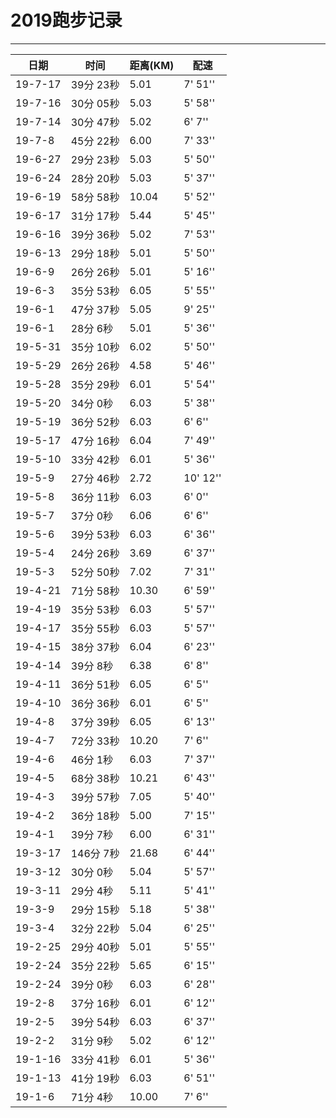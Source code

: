 # 2019跑步记录
---

|日期	|时间|距离(KM)|配速|
|--|--|--|--|
| 19-7-17 | 39分 23秒 | 5.01|7' 51''| 
| 19-7-16 | 30分 05秒 | 5.03|5' 58''| 
| 19-7-14 | 30分 47秒 | 5.02|6' 7''| 
| 19-7-8 | 45分 22秒 | 6.00|7' 33''| 
| 19-6-27 | 29分 23秒 | 5.03|5' 50''| 
| 19-6-24 | 28分 20秒 | 5.03|5' 37''| 
| 19-6-19 | 58分 58秒 | 10.04|5' 52''| 
| 19-6-17 | 31分 17秒 | 5.44|5' 45''| 
| 19-6-16 | 39分 36秒 | 5.02|7' 53''| 
| 19-6-13 | 29分 18秒 | 5.01|5' 50''| 
| 19-6-9 | 26分 26秒 | 5.01|5' 16''| 
| 19-6-3 | 35分 53秒 | 6.05|5' 55''| 
| 19-6-1 | 47分 37秒 | 5.05|9' 25''| 
| 19-6-1 | 28分 6秒 | 5.01|5' 36''| 
| 19-5-31 | 35分 10秒 | 6.02|5' 50''| 
| 19-5-29 | 26分 26秒 | 4.58|5' 46''| 
| 19-5-28 | 35分 29秒 | 6.01|5' 54''| 
| 19-5-20 | 34分 0秒 | 6.03|5' 38''| 
| 19-5-19 | 36分 52秒 | 6.03|6' 6''| 
| 19-5-17 | 47分 16秒 | 6.04|7' 49''| 
| 19-5-10 | 33分 42秒 | 6.01|5' 36''| 
| 19-5-9 | 27分 46秒 | 2.72|10' 12''| 
| 19-5-8 | 36分 11秒 | 6.03|6' 0''| 
| 19-5-7 | 37分 0秒 | 6.06|6' 6''| 
| 19-5-6 | 39分 53秒 | 6.03|6' 36''| 
| 19-5-4 | 24分 26秒 | 3.69|6' 37''| 
| 19-5-3 | 52分 50秒 | 7.02|7' 31''| 
| 19-4-21 | 71分 58秒 | 10.30|6' 59''| 
| 19-4-19 | 35分 53秒 | 6.03|5' 57''| 
| 19-4-17 | 35分 55秒 | 6.03|5' 57''| 
| 19-4-15 | 38分 37秒 | 6.04|6' 23''| 
| 19-4-14 | 39分 8秒 | 6.38|6' 8''| 
| 19-4-11 | 36分 51秒 | 6.05|6' 5''| 
| 19-4-10 | 36分 36秒 | 6.01|6' 5''| 
| 19-4-8 | 37分 39秒 | 6.05|6' 13''| 
| 19-4-7 | 72分 33秒 | 10.20|7' 6''| 
| 19-4-6 | 46分 1秒 | 6.03|7' 37''| 
| 19-4-5 | 68分 38秒 | 10.21|6' 43''| 
| 19-4-3 | 39分 57秒 | 7.05|5' 40''| 
| 19-4-2 | 36分 18秒 | 5.00|7' 15''| 
| 19-4-1 | 39分 7秒 | 6.00|6' 31''| 
| 19-3-17 | 146分 7秒 | 21.68|6' 44''| 
| 19-3-12 | 30分 0秒 | 5.04|5' 57''| 
| 19-3-11 | 29分 4秒 | 5.11|5' 41''| 
| 19-3-9 | 29分 15秒 | 5.18|5' 38''| 
| 19-3-4 | 32分 22秒 | 5.04|6' 25''| 
| 19-2-25 | 29分 40秒 | 5.01|5' 55''| 
| 19-2-24 | 35分 22秒 | 5.65|6' 15''| 
| 19-2-24 | 39分 0秒 | 6.03|6' 28''| 
| 19-2-8 | 37分 16秒 | 6.01|6' 12''| 
| 19-2-5 | 39分 54秒 | 6.03|6' 37''| 
| 19-2-2 | 31分 9秒 | 5.02|6' 12''| 
| 19-1-16 | 33分 41秒 | 6.01|5' 36''| 
| 19-1-13 | 41分 19秒 | 6.03|6' 51''| 
| 19-1-6 | 71分 4秒 | 10.00|7' 6''| 
